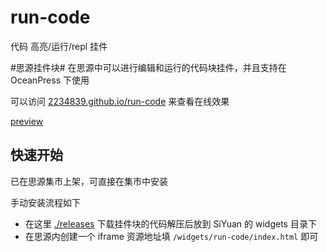 # run-code

代码 高亮/运行/repl 挂件

#思源挂件块# 在思源中可以进行编辑和运行的代码块挂件，并且支持在 OceanPress 下使用

可以访问 [2234839.github.io/run-code](https://2234839.github.io/run-code/?code=TjRJZ3pnOWdyZ1RneGdVeEFMaEFBd0JZSURiWWdBZ0hjSVpzQVRORUFHaEFFc0E3TVdzcFZCcGw2a0FGMXUrMVlndUFCeGdJQWhnRnNBUmdKUkNhQU53UXdtRWV2SUNNQU5nQjBBRHdNZ0F2a0E9PQ%3D%3D) 来查看在线效果

[preview](./preview.png "效果图")
## 快速开始

已在思源集市上架，可直接在集市中安装

手动安装流程如下

- 在这里 [./releases](./releases) 下载挂件块的代码解压后放到 SiYuan 的 widgets 目录下
- 在思源内创建一个 iframe 资源地址填 `/widgets/run-code/index.html` 即可

